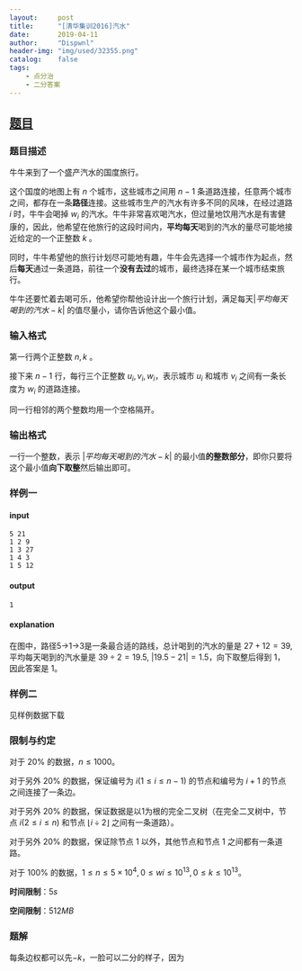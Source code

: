 ```yaml
---
layout:		post
title:		"[清华集训2016]汽水"
date:		2019-04-11
author:		"Dispwnl"
header-img:	"img/used/32355.png"
catalog:	false
tags:
    - 点分治
    - 二分答案
---
```


## [题目](<http://uoj.ac/problem/276>)

### 题目描述
牛牛来到了一个盛产汽水的国度旅行。

这个国度的地图上有 $n$ 个城市，这些城市之间用 $n−1$ 条道路连接，任意两个城市之间，都存在一条**路径**连接。这些城市生产的汽水有许多不同的风味，在经过道路 $i$ 时，牛牛会喝掉 $w_i$ 的汽水。牛牛非常喜欢喝汽水，但过量地饮用汽水是有害健康的，因此，他希望在他旅行的这段时间内，**平均每天**喝到的汽水的量尽可能地接近给定的一个正整数 $k$ 。

同时，牛牛希望他的旅行计划尽可能地有趣，牛牛会先选择一个城市作为起点，然后**每天**通过一条道路，前往一个**没有去过**的城市，最终选择在某一个城市结束旅行。

牛牛还要忙着去喝可乐，他希望你帮他设计出一个旅行计划，满足每天$\vert 平均每天喝到的汽水−k\vert$ 的值尽量小，请你告诉他这个最小值。

### 输入格式

第一行两个正整数 $n,k$ 。

接下来 $n−1$ 行，每行三个正整数 $u_i,v_i,w_i$，表示城市 $u_i$ 和城市 $v_i$ 之间有一条长度为 $w_i$ 的道路连接。

同一行相邻的两个整数均用一个空格隔开。

### 输出格式

一行一个整数，表示 $\vert 平均每天喝到的汽水−k\vert$ 的最小值**的整数部分**，即你只要将这个最小值**向下取整**然后输出即可。

### 样例一

#### input

```plain
5 21
1 2 9
1 3 27
1 4 3
1 5 12
```

#### output

```plain
1
```

#### explanation

在图中，路径5->1->3是一条最合适的路线，总计喝到的汽水的量是 $27+12=39$, 平均每天喝到的汽水量是 $39÷2=19.5$, $\vert 19.5−21\vert =1.5$，向下取整后得到 $1$，因此答案是 $1$。

### 样例二

见样例数据下载

### 限制与约定

对于 $20\%$ 的数据，$n≤1000$。

对于另外 $20\%$ 的数据，保证编号为 $i(1≤i≤n−1)$ 的节点和编号为 $i+1$ 的节点之间连接了一条边。

对于另外 $20\%$ 的数据，保证数据是以$1$为根的完全二叉树（在完全二叉树中，节点 $i(2≤i≤n)$ 和节点 $⌊i÷2⌋$ 之间有一条道路）。

对于另外 $20\%$ 的数据，保证除节点 $1$ 以外，其他节点和节点 $1$ 之间都有一条道路。

对于 $100\%$ 的数据，$1≤n≤5×10^4,0≤wi≤10^{13},0≤k≤10^{13}$。

**时间限制**：$5s$

**空间限制**：$512MB$

### 题解

每条边权都可以先$-k$，一脸可以二分的样子，因为